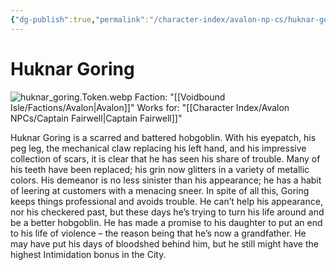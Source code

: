 ```yaml
---
{"dg-publish":true,"permalink":"/character-index/avalon-np-cs/huknar-goring/","title":"Huknar Goring","tags":["Avalon","NPC"],"created":"2025-05-30T19:47:49.000-05:00"}
---
```


# Huknar Goring
![huknar_goring.Token.webp](/img/user/Voidbound%20token%20images/huknar_goring.Token.webp)
Faction: "[[Voidbound Isle/Factions/Avalon\|Avalon]]"
Works for: "[[Character Index/Avalon NPCs/Captain Fairwell\|Captain Fairwell]]"

Huknar Goring is a scarred and battered hobgoblin. With his eyepatch, his peg leg, the mechanical claw replacing his left hand, and his impressive collection of scars, it is clear that he has seen his share of trouble. Many of his teeth have been replaced; his grin now glitters in a variety of metallic colors. His demeanor is no less sinister than his appearance; he has a habit of leering at customers with a menacing sneer. In spite of all this, Goring keeps things professional and avoids trouble. He can’t help his appearance, nor his checkered past, but these days he’s trying to turn his life around and be a better hobgoblin. He has made a promise to his daughter to put an end to his life of violence – the reason being that he’s now a grandfather. He may have put his days of bloodshed behind him, but he still might have the highest Intimidation bonus in the City.